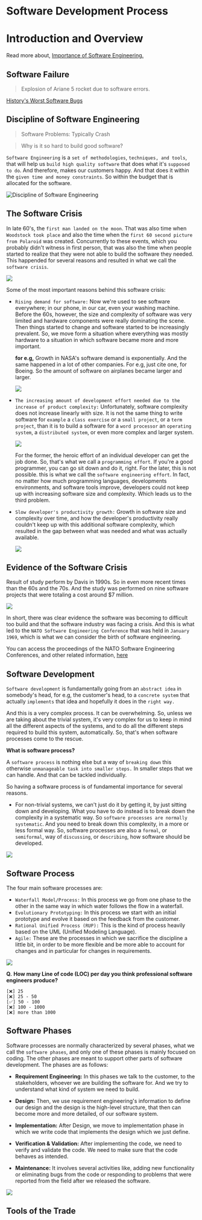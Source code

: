 # Software Development Process

# Introduction and Overview

Read more about, [Importance of Software Engineering.](https://github.com/avinashbest/software-engineering-udacity/blob/master/importance_of_software_engineering.md)

## Software Failure

> Explosion of Ariane 5 rocket due to software errors.

[History's Worst Software Bugs](https://www.wired.com/2005/11/historys-worst-software-bugs/?currentPage=all)

## Discipline of Software Engineering

> Software Problems: Typically Crash

> Why is it so hard to build good software?

`Software Engineering` is a `set of methodologies`, `techniques, and tools`, that will help us `build high quality software` that does what it's `supposed to do`. And therefore, makes our customers happy. And that does it within the `given time and money constraints`. So within the budget that is allocated for the software.

![Discipline of Software Engineering](res/1.png)

## The Software Crisis

In late 60's, the `first man landed on the moon`. That was also time when `Woodstock took place` and also the time when the `first 60 second picture from Polaroid` was created. Concurrently to these events, which you probably didn't witness in first person, that was also the time when people started to realize that they were not able to build the software they needed. This happended for several reasons and resulted in what we call the `software crisis`.

![](res/2.png)

Some of the most important reasons behind this software crisis:

- `Rising demand for software:` Now we're used to see software everywhere; in our phone, in our car, even your washing machine. Before the 60s, however, the size and complexity of software was very limited and hardware components were really dominating the scene. Then things started to change and software started to be increasingly prevalent. So, we move form a situation where everything was mostly hardware to a situation in which software became more and more important.

  **for e.g,** Growth in NASA's software demand is exponentially. And the same happened in a lot of other companies. For e.g, just cite one, for Boeing. So the amount of software on airplanes became larger and larger.

  ![](res/3.png)

- `The increasing amount of development effort needed due to the increase of product complexity:` Unfortunately, software complexity does not increase linearly with size. It is not the same thing to write software for `example` a `class exercise` or a `small project`, or a `term project`, than it is to build a software for a `word processor` an `operating system`, a `distributed system`, or even more complex and larger system.

  ![](res/4.png)

  For the former, the heroic effort of an individual developer can get the job done. So, that's what we call a `programming effort`. If you're a good programmer, you can go sit down and do it, right. For the later, this is not possible. this is what we call the `software engineering effort`. In fact, no matter how much programming languages, developments environments, and software tools improve, developers could not keep up with increasing software size and complexity. Which leads us to the third problem.

- `Slow developer's productivity growth:` Growth in software size and complexity over time, and how the developer's productivity really couldn't keep up with this additional software complexity, which resulted in the gap between what was needed and what was actually available.

  ![](res/5.png)

## Evidence of the Software Crisis

Result of study perform by Davis in 1990s. So in even more recent times than the 60s and the 70s. And the study was performed on nine software projects that were totaling a cost around $7 million.

![](res/6.png)

In short, there was clear evidence the software was becoming to difficult too build and that the software industry was facing a crisis. And this is what led to the `NATO Software Engineering Conference` that was held in `January 1969`, which is what we can consider the birth of software engineering.

You can access the proceedings of the NATO Software Engineering Conferences, and other related information, [here](http://homepages.cs.ncl.ac.uk/brian.randell/NATO/)

## Software Development

`Software development` is fundamentally going from an `abstract idea` in somebody's head, for e.g, the customer's head, to a `concrete system` that actually `implements` that idea and hopefully it does in the `right way.`

And this is a very complex process. It can be overwhelming. So, unless we are taking about the trivial system, it's very complex for us to keep in mind all the different aspects of the systems, and to do all the different steps required to build this system, automatically. So, that's when software processes come to the rescue.

**What is software process?**

A `software process` is nothing else but a way of `breaking down` this otherwise `unmanageable task into smaller steps.` In smaller steps that we can handle. And that can be tackled individually.

So having a software process is of fundamental importance for several reasons.

- For non-trivial systems, we can't just do it by getting it, by just sitting down and developing. What you have to do instead is to break down the complexity in a systematic way. So `software processes are normally systematic`. And you need to break down this complexity, in a more or less formal way. So, software processes are also a `formal`, or `semiformal`, way of `discussing`, or `describing`, how software should be developed.

![](res/7.png)

## Software Process

The four main software processes are:

- `Waterfall Model/Process:` In this process we go from one phase to the other in the same way in which water follows the flow in a waterfall.
- `Evolutionary Prototyping:` In this process we start with an initial prototype and evolve it based on the feedback from the customer.
- `Rational Unified Process (RUP):` This is the kind of process heavily based on the UML (Unified Modeling Language).
- `Agile:` These are the processes in which we sacrifice the discipline a little bit, in order to be more flexible and be more able to account for changes and in particular for changes in requirements.

![](res/8.png)

**Q.** **How many Line of code (LOC) per day you think professional software engineers produce?**

    [❌] 25
    [❌] 25 - 50
    [✅] 50 - 100
    [❌] 100 - 1000
    [❌] more than 1000

## Software Phases

Software processes are normally characterized by several phases, what we call the `software phases`, and only one of these phases is mainly focused on coding. The other phases are meant to support other parts of software development. The phases are as follows:

- **Requirement Engineering:** In this phases we talk to the customer, to the stakeholders, whoever we are building the software for. And we try to understand what kind of system we need to build.

- **Design:** Then, we use requirement engineering's information to define our design and the design is the high-level structure, that then can become more and more detailed, of our software system.

- **Implementation:** After Design, we move to implementation phase in which we write code that implements the design which we just define.

- **Verification & Validation:** After implementing the code, we need to verify and validate the code. We need to make sure that the code behaves as intended.

- **Maintenance:** It involves several activities like, adding new functionality or eliminating bugs from the code or responding to problems that were reported from the field after we released the software.

![](res/9.png)

## Tools of the Trade
